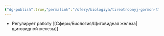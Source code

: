 ```yaml
---
{"dg-publish":true,"permalink":"/sfery/biologiya/tireotropnyj-gormon-ttg/","tags":["Анатомия"]}
---
```


- Регулирует работу [[Сферы/Биология/Щитовидная железа\|щитовидной железы]]